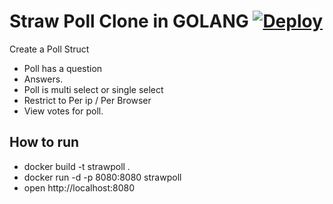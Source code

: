 # Straw Poll Clone in GOLANG [![Deploy](https://www.herokucdn.com/deploy/button.svg)](https://heroku.com/deploy)

Create a Poll Struct
 - Poll has a question
 - Answers.
 - Poll is multi select or single select
 - Restrict to Per ip / Per Browser
 - View votes for poll.

## How to run

* docker build -t strawpoll .
* docker run -d -p 8080:8080 strawpoll
* open http://localhost:8080
